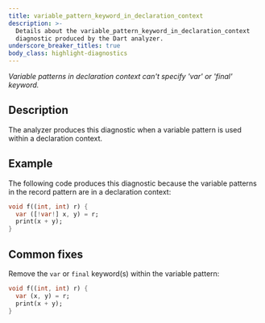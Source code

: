 ```yaml
---
title: variable_pattern_keyword_in_declaration_context
description: >-
  Details about the variable_pattern_keyword_in_declaration_context
  diagnostic produced by the Dart analyzer.
underscore_breaker_titles: true
body_class: highlight-diagnostics
---
```


_Variable patterns in declaration context can't specify 'var' or 'final'
keyword._

## Description

The analyzer produces this diagnostic when a variable pattern is used
within a declaration context.

## Example

The following code produces this diagnostic because the variable patterns
in the record pattern are in a declaration context:

```dart
void f((int, int) r) {
  var ([!var!] x, y) = r;
  print(x + y);
}
```

## Common fixes

Remove the `var` or `final` keyword(s) within the variable pattern:

```dart
void f((int, int) r) {
  var (x, y) = r;
  print(x + y);
}
```
